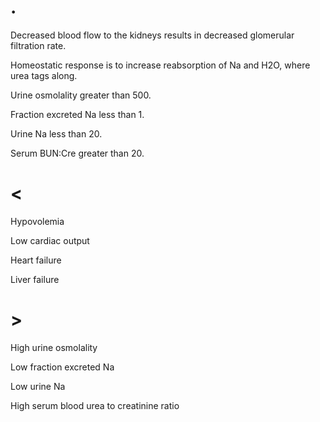 # .

Decreased blood flow to the kidneys results in decreased glomerular filtration rate.

Homeostatic response is to increase reabsorption of Na and H2O, where urea tags along.

Urine osmolality greater than 500.

Fraction excreted Na less than 1.

Urine Na less than 20.

Serum BUN:Cre greater than 20.

# <

Hypovolemia

Low cardiac output

Heart failure

Liver failure

# >

High urine osmolality

Low fraction excreted Na

Low urine Na

High serum blood urea to creatinine ratio
